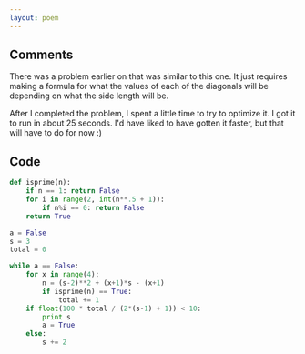 ```yaml
---
layout: poem
---
```


## Comments

There was a problem earlier on that was similar to this one. It just requires
making a formula for what the values of each of the diagonals will be depending
on what the side length will be.

After I completed the problem, I spent a little time to try to optimize it. I
got it to run in about 25 seconds. I'd have liked to have gotten it faster, but
that will have to do for now :)

## Code

```python
def isprime(n):
	if n == 1: return False
	for i in range(2, int(n**.5 + 1)):
		if n%i == 0: return False
	return True

a = False
s = 3
total = 0

while a == False:
	for x in range(4):
		n = (s-2)**2 + (x+1)*s - (x+1)
		if isprime(n) == True:
			total += 1
	if float(100 * total / (2*(s-1) + 1)) < 10:
		print s
		a = True
	else:
		s += 2
```
